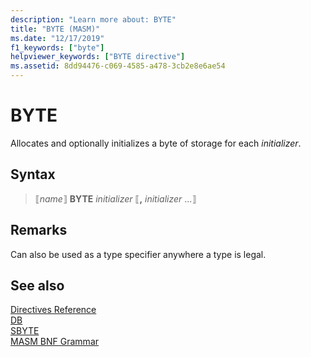 ```yaml
---
description: "Learn more about: BYTE"
title: "BYTE (MASM)"
ms.date: "12/17/2019"
f1_keywords: ["byte"]
helpviewer_keywords: ["BYTE directive"]
ms.assetid: 8dd94476-c069-4585-a478-3cb2e8e6ae54
---
```

# BYTE

Allocates and optionally initializes a byte of storage for each *initializer*.

## Syntax

> ⟦*name*⟧ **BYTE** *initializer* ⟦__,__ *initializer* ...⟧

## Remarks

Can also be used as a type specifier anywhere a type is legal.

## See also

[Directives Reference](directives-reference.md)\
[DB](db.md)\
[SBYTE](sbyte-masm.md)\
[MASM BNF Grammar](masm-bnf-grammar.md)
